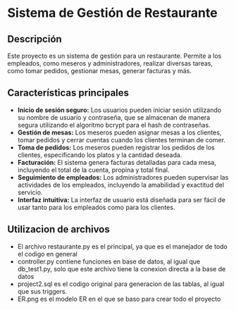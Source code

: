 # Sistema de Gestión de Restaurante

## Descripción
Este proyecto es un sistema de gestión para un restaurante. Permite a los empleados, como meseros y administradores, realizar diversas tareas, como tomar pedidos, gestionar mesas, generar facturas y más.

## Características principales
- **Inicio de sesión seguro:** Los usuarios pueden iniciar sesión utilizando su nombre de usuario y contraseña, que se almacenan de manera segura utilizando el algoritmo bcrypt para el hash de contraseñas.
- **Gestión de mesas:** Los meseros pueden asignar mesas a los clientes, tomar pedidos y cerrar cuentas cuando los clientes terminan de comer.
- **Toma de pedidos:** Los meseros pueden registrar los pedidos de los clientes, especificando los platos y la cantidad deseada.
- **Facturación:** El sistema genera facturas detalladas para cada mesa, incluyendo el total de la cuenta, propina y total final.
- **Seguimiento de empleados:** Los administradores pueden supervisar las actividades de los empleados, incluyendo la amabilidad y exactitud del servicio.
- **Interfaz intuitiva:** La interfaz de usuario está diseñada para ser fácil de usar tanto para los empleados como para los clientes.

## Utilizacion de archivos
- El archivo restaurante.py es el principal, ya que es el manejador de todo el codigo en general
- controller.py contiene funciones en base de datos, al igual que db_test1.py, solo que este archivo tiene la conexion directa a la base de datos
- project2.sql es el codigo original para generacion de las tablas, al igual que sus triggers.
- ER.png es el modelo ER en el que se baso para crear todo el proyecto


